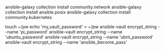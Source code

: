 
ansible-galaxy collection install community.network
ansible-galaxy collection install ansible.posix
ansible-galaxy collection install community.kubernetes

touch ~/pw
echo 'my_vault_password' > ~/pw 
ansible-vault encrypt_string --name 'pi_password'
ansible-vault encrypt_string --name 'ubuntu_password'
ansible-vault encrypt_string --name 'ubnt_password'
ansible-vault encrypt_string --name 'ansible_become_pass'
